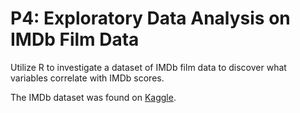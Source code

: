 # P4: Exploratory Data Analysis on IMDb Film Data
Utilize R to investigate a dataset of IMDb film data to discover what variables correlate with IMDb scores.

The IMDb dataset was found on [Kaggle](https://www.kaggle.com/deepmatrix/imdb-5000-movie-dataset).
